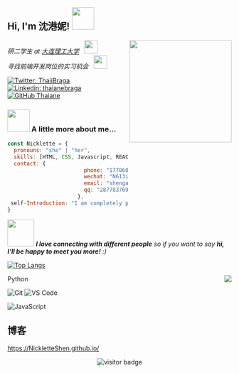 <h2> Hi, I'm 沈港妮! <img src="https://media.giphy.com/media/mGcNjsfWAjY5AEZNw6/giphy.gif" width="50"></h2>
<!--右边放照片-->
<img align='right' src="https://media.giphy.com/media/ieyl9zmCjO4b4t6qoY/giphy.gif" width="230">

<p><em>研二学生 at <a href="http://sem.dlut.edu.cn/">大连理工大学</a>&nbsp;&nbsp;&nbsp;<img src="https://media.giphy.com/media/fYSnHlufseco8Fh93Z/giphy.gif" width="30">
</br>寻找前端开发岗位的实习机会&nbsp;&nbsp;&nbsp;<img src="https://media.giphy.com/media/WUlplcMpOCEmTGBtBW/giphy.gif" width="30"> 
</em></p>

[![Twitter: ThaiiBraga](https://img.shields.io/twitter/follow/ThaiiBraga?style=social)](https://twitter.com/ThaiiBraga)
[![Linkedin: thaianebraga](https://img.shields.io/badge/-thaianebraga-blue?style=flat-square&logo=Linkedin&logoColor=white&link=https://www.linkedin.com/in/thaianebraga/)](https://www.linkedin.com/in/thaianebraga/)
[![GitHub Thaiane](https://img.shields.io/github/followers/thaiane?label=follow&style=social)](https://github.com/Thaiane)

### <img src="https://media.giphy.com/media/VgCDAzcKvsR6OM0uWg/giphy.gif" width="50"> A little more about me...  

```javascript
const Nicklette = {
  pronouns: "she" | "her",
  skills: [HTML, CSS, Javascript, REACT, Python, R, SQL],
  contact: {
                        phone: "17786017709",
                        wechat: "N613ic913kelette7",
                        email: "shengangni@163.com",
                        qq: "287783769"
                      },
 self-Introduction: "I am completely passionate about frontend development, graphs and also very interested in data analysis. "
}
```
<img src="https://media.giphy.com/media/LnQjpWaON8nhr21vNW/giphy.gif" width="60"> <em><b>I love connecting with different people</b> so if you want to say <b>hi, I'll be happy to meet you more!</b> :)</em>



<!--不用的内容
**NickletteShen/NickletteShen** is a ✨ _special_ ✨ repository because its `README.md` (this file) appears on your GitHub profile.
Here are some ideas to get you started:
- 😄 Pronouns: ...
- 🔭 I’m currently working on **Crawel**
- 🌱 I’m currently learning **React**
- 🤔 I’m looking for an **Internship**
- 👯 I’m looking to collaborate on F2E
- 📫 How to reach me: **ShenGangni@163.com**
- ⚡ Fun fact: **Video editing enthusiasts/Vloger**
- 💬 Ask me about **BTS**
1     </br>Developer Consultant at <a href="https://www.thoughtworks.com">ThoughtWorks</a><img src="https://media.giphy.com/media/WUlplcMpOCEmTGBtBW/giphy.gif" width="30"> 
</em>
2   java程序框里
architecture: ["microservices", "event-driven", "design system pattern"],
-->



[![Top Langs](https://github-readme-stats.vercel.app/api/top-langs/?username=NickletteShen&layout=compact)](https://github-readme-stats.vercel.app/api/top-langs/?username=NickletteShen&layout=compact)

<img align="right" src="https://github-readme-stats.vercel.app/api?username=NickletteShen&show_icons=true">

<!--
[![NickletteShen's github stats](https://github-readme-stats.vercel.app/api?username=NickletteShen&show_icons=true)](https://github-readme-stats.vercel.app/api?username=NickletteShen&show_icons=true)
-->



Python

![Git](https://img.shields.io/badge/-Git-%23F05032?style=for-the-badge&logo=git&logoColor=%23ffffff)
![VS Code](https://img.shields.io/badge/-VSCode-%23007ACC?style=for-the-badge&logo=visual-studio-code)


![JavaScript](https://img.shields.io/badge/-JavaScript-%23F7DF1C?style=for-the-badge&logo=javascript&logoColor=000000&labelColor=%23F7DF1C&color=%23FFCE5A)
<!--
![Vue.js](https://img.shields.io/badge/-Vue.js-%232c3e50?style=for-the-badge&logo=Vue.js)
![Node](https://img.shields.io/badge/-NodeJS-%23F05032?style=for-the-badge&logo=Node.js&logoColor=%23ffffff)
![Webpack](https://img.shields.io/badge/-Webpack-%232C3A42?style=for-the-badge&logo=webpack)
-->

## 博客

https://NickletteShen.github.io/

<!-- 访客 -->
<p align="center">
  <img src="https://visitor-badge.glitch.me/badge?page_id=NickletteShen.NickletteShen" alt="visitor badge"/>
</p>
